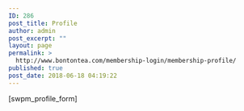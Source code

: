 ```yaml
---
ID: 286
post_title: Profile
author: admin
post_excerpt: ""
layout: page
permalink: >
  http://www.bontontea.com/membership-login/membership-profile/
published: true
post_date: 2018-06-18 04:19:22
---
```

[swpm_profile_form]